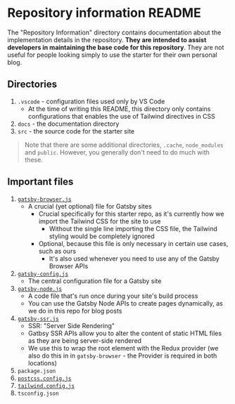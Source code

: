 # Repository information README
The "Repository Information" directory contains documentation about the implementation details in the repository. **They are intended to assist developers in maintaining the base code for this repository**. They are not useful for people looking simply to use the starter for their own personal blog.

## Directories
1. `.vscode` - configuration files used only by VS Code
    * At the time of writing this README, this directory only contains configurations that enables the use of Tailwind directives in CSS
2. `docs` - the documentation directory
3. `src` - the source code for the starter site

> Note that there are some additional directories, `.cache`, `node_modules` and `public`. However, you generally don't need to do much with these.

## Important files
1. [`gatsby-browser.js`](https://www.gatsbyjs.com/docs/reference/config-files/gatsby-browser/)
    * A crucial (yet optional) file for Gatsby sites
        * Crucial specifically for this starter repo, as it's currently how we import the Tailwind CSS for the site to use
            * Without the single line importing the CSS file, the Tailwind styling would be completely ignored
        * Optional, because this file is only necessary in certain use cases, such as ours
            * It's also used whenever you need to use any of the Gatsby Browser APIs
2. [`gatsby-config.js`](https://www.gatsbyjs.com/docs/reference/config-files/gatsby-config/)
    * The central configuration file for a Gatsby site
3. [`gatsby-node.js`](https://www.gatsbyjs.com/docs/reference/config-files/gatsby-node/)
    * A code file that's run once during your site's build process
    * You can use the Gatsby Node APIs to create pages dynamically, as we do in this repo for blog posts
4. [`gatsby-ssr.js`](https://www.gatsbyjs.com/docs/reference/config-files/gatsby-ssr/)
    * SSR: "Server Side Rendering"
    * Gatbsy SSR APIs allow you to alter the content of static HTML files as they are being server-side rendered
    * We use this to wrap the root element with the Redux provider (we also do this in in `gatsby-browser` - the Provider is required in both locations)
3. `package.json`
4. [`postcss.config.js`](https://github.com/postcss/postcss)
5. [`tailwind.config.js`](https://tailwindcss.com/docs/theme)
6. `tsconfig.json`